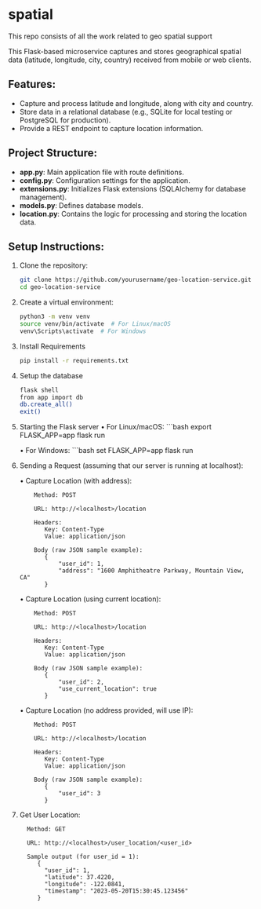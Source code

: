# spatial
This repo consists of all the work related to geo spatial support

This Flask-based microservice captures and stores geographical spatial data (latitude, longitude, city, country) received from mobile or web clients.

## Features:
- Capture and process latitude and longitude, along with city and country.
- Store data in a relational database (e.g., SQLite for local testing or PostgreSQL for production).
- Provide a REST endpoint to capture location information.

## Project Structure:
- **app.py**: Main application file with route definitions.
- **config.py**: Configuration settings for the application.
- **extensions.py**: Initializes Flask extensions (SQLAlchemy for database management).
- **models.py**: Defines database models.
- **location.py**: Contains the logic for processing and storing the location data.

## Setup Instructions:

1. Clone the repository:
   ```bash
   git clone https://github.com/yourusername/geo-location-service.git
   cd geo-location-service

2.	Create a virtual environment:
    ```bash
    python3 -m venv venv
    source venv/bin/activate  # For Linux/macOS
    venv\Scripts\activate  # For Windows

3. Install Requirements
    ```bash
    pip install -r requirements.txt

4. Setup the database
    ```bash
    flask shell
    from app import db
    db.create_all()
    exit()

5. Starting the Flask server
    •	For Linux/macOS:
        ```bash
        export FLASK_APP=app
        flask run
    
    •	For Windows:
        ```bash
        set FLASK_APP=app
        flask run

6.	Sending a Request (assuming that our server is running at localhost):
   
      •	Capture Location (with address):
  	
            Method: POST
  	
            URL: http://<localhost>/location
  	
            Headers:
               Key: Content-Type
               Value: application/json
            
            Body (raw JSON sample example):
               {
                   "user_id": 1,
                   "address": "1600 Amphitheatre Parkway, Mountain View, CA"
               }
      
   
      •	Capture Location (using current location):
  	
            Method: POST
  	
            URL: http://<localhost>/location
  	
            Headers:
               Key: Content-Type
               Value: application/json
            
            Body (raw JSON sample example):
               {
                   "user_id": 2,
                   "use_current_location": true
               }
            
   
      •	 Capture Location (no address provided, will use IP):

            Method: POST
  	
            URL: http://<localhost>/location
  	
            Headers:
               Key: Content-Type
               Value: application/json
            
            Body (raw JSON sample example):
               {
                   "user_id": 3
               }


8. Get User Location:
   
         Method: GET
      
         URL: http://<localhost>/user_location/<user_id>
   
         Sample output (for user_id = 1):
            {
              "user_id": 1,
              "latitude": 37.4220,
              "longitude": -122.0841,
              "timestamp": "2023-05-20T15:30:45.123456"
            }
      

